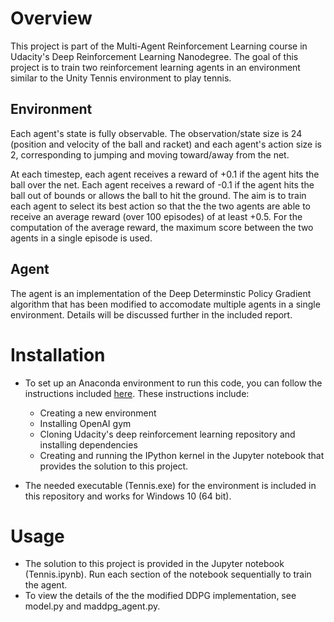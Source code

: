 
# Overview  

This project is part of the Multi-Agent Reinforcement Learning course in Udacity's Deep Reinforcement Learning Nanodegree. The goal of this project is to train two reinforcement learning agents in an environment similar to the Unity Tennis environment to play tennis. 

## Environment
Each agent's state is fully observable. The observation/state size is 24 (position and velocity of the ball and racket) and each agent's action size is 2, corresponding to jumping and moving toward/away from the net. 

At each timestep, each agent receives a reward of +0.1 if the agent hits the ball over the net. Each agent receives a reward of -0.1 if the agent hits the ball out of bounds or allows the ball to hit the ground. The aim is to train each agent to select its best action so that the the two agents are able to receive an average reward (over 100 episodes) of at least +0.5. For the computation of the average reward, the maximum score between the two agents in a single episode is used.

## Agent
The agent is an implementation of the Deep Determinstic Policy Gradient algorithm that has been modified to accomodate multiple agents in a single environment. Details will be discussed further in the included report.

# Installation

- To set up an Anaconda environment to run this code, you can follow the instructions included [here](https://github.com/udacity/deep-reinforcement-learning#dependencies). These instructions include:

  - Creating a new environment
  - Installing OpenAI gym
  - Cloning Udacity's deep reinforcement learning repository and installing dependencies
  - Creating and running the IPython kernel in the Jupyter notebook that provides the solution to this project. 
- The needed executable (Tennis.exe) for the environment is included in this repository and works for Windows 10 (64 bit).

# Usage
- The solution to this project is provided in the Jupyter notebook (Tennis.ipynb). Run each section of the notebook sequentially to train the agent. 
- To view the details of the the modified DDPG implementation, see model.py and maddpg_agent.py. 

